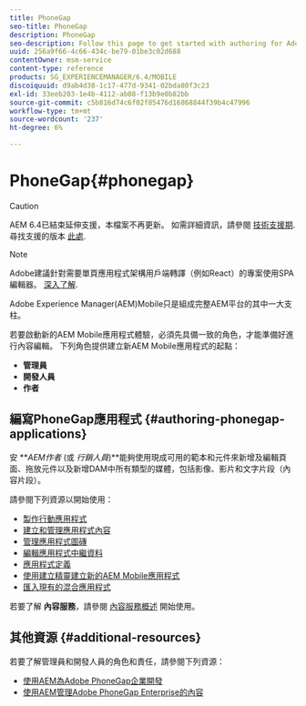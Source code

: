 ```yaml
---
title: PhoneGap
seo-title: PhoneGap
description: PhoneGap
seo-description: Follow this page to get started with authoring for Adobe PhoneGap Enterprise in AEM.
uuid: 256a9f66-4c66-434c-be79-01be3c02d688
contentOwner: msm-service
content-type: reference
products: SG_EXPERIENCEMANAGER/6.4/MOBILE
discoiquuid: d9ab4d38-1c17-477d-9341-02bda80f3c23
exl-id: 33eeb203-1e4b-4112-ab08-f13b9e0b82bb
source-git-commit: c5b816d74c6f02f85476d16868844f39b4c47996
workflow-type: tm+mt
source-wordcount: '237'
ht-degree: 6%

---
```


# PhoneGap{#phonegap}

>[!CAUTION]
>
>AEM 6.4已結束延伸支援，本檔案不再更新。 如需詳細資訊，請參閱 [技術支援期](https://helpx.adobe.com//tw/support/programs/eol-matrix.html). 尋找支援的版本 [此處](https://experienceleague.adobe.com/docs/).

>[!NOTE]
>
>Adobe建議針對需要單頁應用程式架構用戶端轉譯（例如React）的專案使用SPA編輯器。 [深入了解](/help/sites-developing/spa-overview.md).

Adobe Experience Manager(AEM)Mobile只是組成完整AEM平台的其中一大支柱。

若要啟動新的AEM Mobile應用程式體驗，必須先具備一致的角色，才能準備好進行內容編輯。 下列角色提供建立新AEM Mobile應用程式的起點：

* **管理員**
* **開發人員**
* **作者**

## 編寫PhoneGap應用程式 {#authoring-phonegap-applications}

安 ***AEM作者* (或 *行銷人員*)**能夠使用現成可用的範本和元件來新增及編輯頁面、拖放元件以及新增DAM中所有類型的媒體，包括影像、影片和文字片段（內容片段）。

請參閱下列資源以開始使用：

* [製作行動應用程式](/help/mobile/phonegap-authoring-apps.md)
* [建立和管理應用程式內容](/help/mobile/phonegap-manage-app-content.md)
* [管理應用程式圖磚](/help/mobile/phonegap-app-details-tile.md)
* [編輯應用程式中繼資料](/help/mobile/phonegap-editmetadata.md)
* [應用程式定義](/help/mobile/phonegap-app-definitions.md)
* [使用建立精靈建立新的AEM Mobile應用程式](/help/mobile/phonegap-create-new-app.md)
* [匯入現有的混合應用程式](/help/mobile/phonegap-adding-content-to-imported-app.md)

若要了解 **內容服務**，請參閱 [內容服務概述](/help/mobile/develop-content-as-a-service.md) 開始使用。

## 其他資源 {#additional-resources}

若要了解管理員和開發人員的角色和責任，請參閱下列資源：

* [使用AEM為Adobe PhoneGap企業開發](/help/mobile/developing-in-phonegap.md)
* [使用AEM管理Adobe PhoneGap Enterprise的內容](/help/mobile/administer-phonegap.md)
